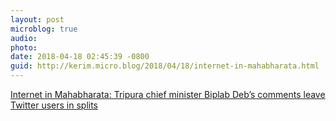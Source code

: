 ```yaml
---
layout: post
microblog: true
audio: 
photo: 
date: 2018-04-18 02:45:39 -0800
guid: http://kerim.micro.blog/2018/04/18/internet-in-mahabharata.html
---
```

[Internet in Mahabharata: Tripura chief minister Biplab Deb’s comments leave Twitter users in splits](https://scroll.in/article/876072/they-fought-over-wifi-twitter-laughs-about-tripura-cms-claims-about-internet-in-mahabharata-era)
